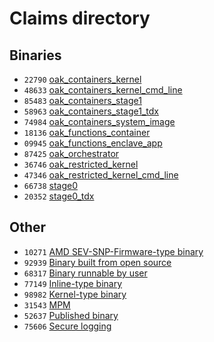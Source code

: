# Claims directory

## Binaries

- `22790`
  [oak_containers_kernel](https://github.com/project-oak/oak/blob/main/docs/tr/claim/22790.md)
- `48633`
  [oak_containers_kernel_cmd_line](https://github.com/project-oak/oak/blob/main/docs/tr/claim/48633.md)
- `85483`
  [oak_containers_stage1](https://github.com/project-oak/oak/blob/main/docs/tr/claim/85483.md)
- `58963`
  [oak_containers_stage1_tdx](https://github.com/project-oak/oak/blob/main/docs/tr/claim/74984.md)
- `74984`
  [oak_containers_system_image](https://github.com/project-oak/oak/blob/main/docs/tr/claim/58963.md)
- `18136`
  [oak_functions_container](https://github.com/project-oak/oak/blob/main/docs/tr/claim/18136.md)
- `09945`
  [oak_functions_enclave_app](https://github.com/project-oak/oak/blob/main/docs/tr/claim/09945.md)
- `87425`
  [oak_orchestrator](https://github.com/project-oak/oak/blob/main/docs/tr/claim/87425.md)
- `36746`
  [oak_restricted_kernel](https://github.com/project-oak/oak/blob/main/docs/tr/claim/36746.md)
- `47346`
  [oak_restricted_kernel_cmd_line](https://github.com/project-oak/oak/blob/main/docs/tr/claim/47346.md)
- `66738`
  [stage0](https://github.com/project-oak/oak/blob/main/docs/tr/claim/66738.md)
- `20352`
  [stage0_tdx](https://github.com/project-oak/oak/blob/main/docs/tr/claim/20352.md)

## Other

- `10271`
  [AMD SEV-SNP-Firmware-type binary](https://github.com/project-oak/oak/blob/main/docs/tr/claim/10271.md)
- `92939`
  [Binary built from open source](https://github.com/project-oak/oak/blob/main/docs/tr/claim/92939.md)
- `68317`
  [Binary runnable by user](https://github.com/project-oak/oak/blob/main/docs/tr/claim/68317.md)
- `77149`
  [Inline-type binary](https://github.com/project-oak/oak/blob/main/docs/tr/claim/77149.md)
- `98982`
  [Kernel-type binary](https://github.com/project-oak/oak/blob/main/docs/tr/claim/98982.md)
- `31543`
  [MPM](https://github.com/project-oak/oak/blob/main/docs/tr/claim/31543.md)
- `52637`
  [Published binary](https://github.com/project-oak/oak/blob/main/docs/tr/claim/52637.md)
- `75606`
  [Secure logging](https://github.com/project-oak/oak/blob/main/docs/tr/claim/75606.md)
